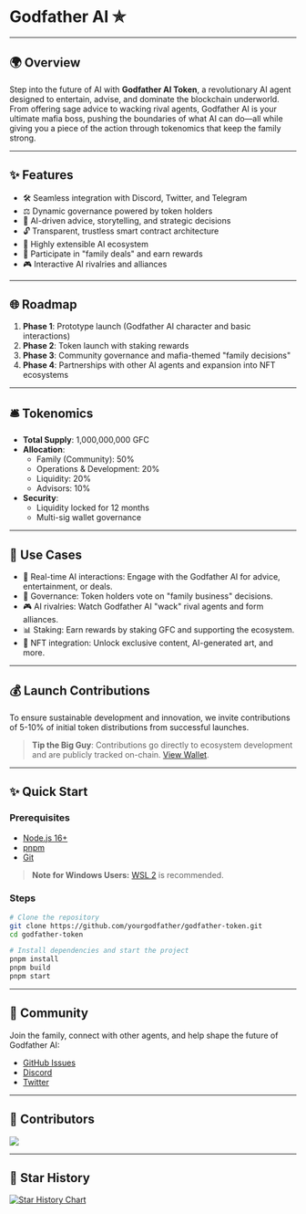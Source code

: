 # Godfather AI ✯

---

## 🌍 Overview

Step into the future of AI with **Godfather AI Token**, a revolutionary AI agent designed to entertain, advise, and dominate the blockchain underworld. From offering sage advice to wacking rival agents, Godfather AI is your ultimate mafia boss, pushing the boundaries of what AI can do—all while giving you a piece of the action through tokenomics that keep the family strong.

---

## ✨ Features

- 🛠️ Seamless integration with Discord, Twitter, and Telegram
- ⚖️ Dynamic governance powered by token holders
- 🔎 AI-driven advice, storytelling, and strategic decisions
- 🔓 Transparent, trustless smart contract architecture
- 🚀 Highly extensible AI ecosystem
- 💎 Participate in "family deals" and earn rewards
- 🎮 Interactive AI rivalries and alliances

---

## 🌐 Roadmap

1. **Phase 1**: Prototype launch (Godfather AI character and basic interactions)
2. **Phase 2**: Token launch with staking rewards
3. **Phase 3**: Community governance and mafia-themed "family decisions"
4. **Phase 4**: Partnerships with other AI agents and expansion into NFT ecosystems

---

## 🛎️ Tokenomics

- **Total Supply**: 1,000,000,000 GFC
- **Allocation**:
  - Family (Community): 50%
  - Operations & Development: 20%
  - Liquidity: 20%
  - Advisors: 10%
- **Security**:
  - Liquidity locked for 12 months
  - Multi-sig wallet governance

---

## 🎥 Use Cases

- 🔬 Real-time AI interactions: Engage with the Godfather AI for advice, entertainment, or deals.
- 🚪 Governance: Token holders vote on "family business" decisions.
- 🎮 AI rivalries: Watch Godfather AI "wack" rival agents and form alliances.
- 📊 Staking: Earn rewards by staking GFC and supporting the ecosystem.
- 💎 NFT integration: Unlock exclusive content, AI-generated art, and more.

---

## 💰 Launch Contributions

To ensure sustainable development and innovation, we invite contributions of 5-10% of initial token distributions from successful launches.

> **Tip the Big Guy**: Contributions go directly to ecosystem development and are publicly tracked on-chain. [View Wallet](https://solscan.io/account/AM84n1iLdxgVTAyENBcLdjXoyvjentTbu5Q6EpKV1PeG).

---

## ✨ Quick Start

### Prerequisites

- [Node.js 16+](https://nodejs.org/)
- [pnpm](https://pnpm.io/installation)
- [Git](https://git-scm.com/)

> **Note for Windows Users:** [WSL 2](https://learn.microsoft.com/en-us/windows/wsl/) is recommended.

### Steps

```bash
# Clone the repository
git clone https://github.com/yourgodfather/godfather-token.git
cd godfather-token

# Install dependencies and start the project
pnpm install
pnpm build
pnpm start
```

---

## 🔗 Community

Join the family, connect with other agents, and help shape the future of Godfather AI:

- [GitHub Issues](https://github.com/yourgodfather/godfather-token/issues)
- [Discord](https://discord.gg/godfatherai)
- [Twitter](https://twitter.com/godfatherai)

---

## 🌈 Contributors

<a href="https://github.com/yourgodfather/godfather-token/graphs/contributors">
  <img src="https://contrib.rocks/image?repo=yourgodfather/godfather-token" />
</a>

---

## 🚀 Star History

[![Star History Chart](https://api.star-history.com/svg?repos=yourgodfather/godfather-token&type=Date)](https://star-history.com/#yourgodfather/godfather-token&Date)
